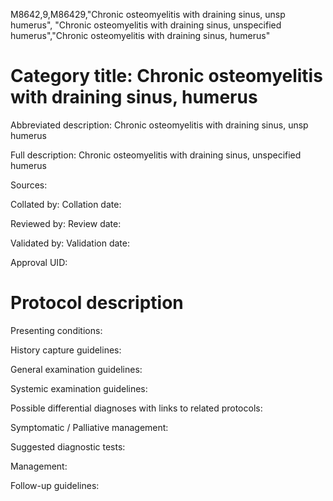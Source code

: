 M8642,9,M86429,"Chronic osteomyelitis with draining sinus, unsp humerus", "Chronic osteomyelitis with draining sinus, unspecified humerus","Chronic osteomyelitis with draining sinus, humerus"
# Category title: Chronic osteomyelitis with draining sinus, humerus

Abbreviated description: Chronic osteomyelitis with draining sinus, unsp humerus

Full description: Chronic osteomyelitis with draining sinus, unspecified humerus

Sources:

Collated by:
Collation date:

Reviewed by:
Review date:

Validated by:
Validation date:

Approval UID:

# Protocol description

Presenting conditions:

History capture guidelines:

General examination guidelines:

Systemic examination guidelines:

Possible differential diagnoses with links to related protocols:

Symptomatic / Palliative management:

Suggested diagnostic tests:

Management:

Follow-up guidelines:
